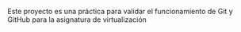 Este proyecto es una práctica para validar el funcionamiento de Git y GitHub para la asignatura de virtualización
